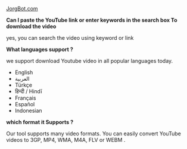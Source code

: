 [JorgBot.com](https://jorgbot.com/)


**Can I paste the YouTube link or enter keywords in the search box To download the video**

yes, you can search the video using keyword or link

**What languages support ?**

we support download Youtube video in all popular languages today.

- English
- العربية
- Türkçe
- हिन्दी / Hindī
- Français
- Español
- Indonesian

**which format it Supports ?**

Our tool supports many video formats. You can easily convert YouTube videos to 3GP, MP4, WMA, M4A, FLV or WEBM .
